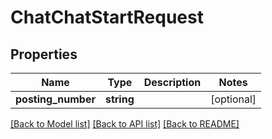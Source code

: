 # ChatChatStartRequest

## Properties
Name | Type | Description | Notes
------------ | ------------- | ------------- | -------------
**posting_number** | **string** |  | [optional] 

[[Back to Model list]](../README.md#documentation-for-models) [[Back to API list]](../README.md#documentation-for-api-endpoints) [[Back to README]](../README.md)



